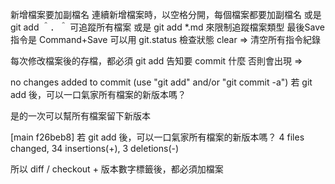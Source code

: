 新增檔案要加副檔名
連續新增檔案時，以空格分開，每個檔案都要加副檔名
或是 git add ＾．＾ 可追蹤所有檔案
或是 git add *.md 來限制追蹤檔案類型
最後Save指令是 Command+Save
可以用 git.status 檢查狀態
clear => 清空所有指令紀錄

每次修改檔案後的存檔，都必須 git add 告知要 commit 什麼
否則會出現 =>

no changes added to commit (use "git add" and/or "git commit -a")
若 git add 後，可以一口氣家所有檔案的新版本嗎？

是的一次可以幫所有檔案留下新版本

[main f26beb8] 若 git add 後，可以一口氣家所有檔案的新版本嗎？
 4 files changed, 34 insertions(+), 3 deletions(-)

 所以 diff / checkout + 版本數字標籤後，都必須加檔案